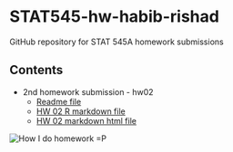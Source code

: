 # STAT545-hw-habib-rishad
GitHub repository for STAT 545A homework submissions


## Contents
- 2nd homework submission - hw02
  + [Readme file](hw02/README.md)
  + [HW 02 R markdown file](hw02/hw02.Rmd)
  + [HW 02 markdown html file](hw02/hw02.md)
  
  
  

![How I do homework =P](https://i.pinimg.com/originals/08/0f/4c/080f4c345ee2595b70b2ec4cdfcf1980.jpg)